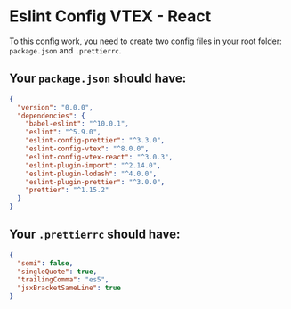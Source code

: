 # Eslint Config VTEX - React

To this config work, you need to create two config files in your root folder: `package.json` and  `.prettierrc`.

## Your `package.json` should have:

```json
{
  "version": "0.0.0",
  "dependencies": {
    "babel-eslint": "^10.0.1",
    "eslint": "^5.9.0",
    "eslint-config-prettier": "^3.3.0",
    "eslint-config-vtex": "^8.0.0",
    "eslint-config-vtex-react": "^3.0.3",
    "eslint-plugin-import": "^2.14.0",
    "eslint-plugin-lodash": "^4.0.0",
    "eslint-plugin-prettier": "^3.0.0",
    "prettier": "^1.15.2"
  }
}
```

## Your `.prettierrc` should have:

```json
{
  "semi": false,
  "singleQuote": true,
  "trailingComma": "es5",
  "jsxBracketSameLine": true
}
```